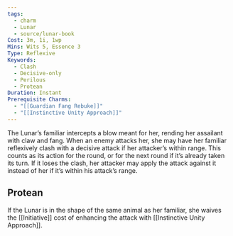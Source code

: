 ```yaml
---
tags:
  - charm
  - Lunar
  - source/lunar-book
Cost: 3m, 1i, 1wp
Mins: Wits 5, Essence 3
Type: Reflexive
Keywords:
  - Clash
  - Decisive-only
  - Perilous
  - Protean
Duration: Instant
Prerequisite Charms:
  - "[[Guardian Fang Rebuke]]"
  - "[[Instinctive Unity Approach]]"
---
```

The Lunar’s familiar intercepts a blow meant for her, rending her assailant with claw and fang. When an enemy attacks her, she may have her familiar reflexively clash with a decisive attack if her attacker’s within range. This counts as its action for the round, or for the next round if it’s already taken its turn. If it loses the clash, her attacker may apply the attack against it instead of her if it’s within his attack’s range. 
## Protean 

If the Lunar is in the shape of the same animal as her familiar, she waives the [[Initiative]] cost of enhancing the attack with [[Instinctive Unity Approach]].